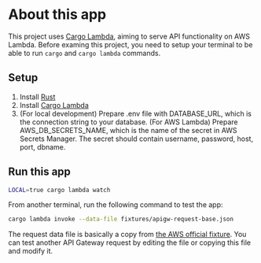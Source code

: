 # About this app

This project uses [Cargo Lambda](https://www.cargo-lambda.info), aiming to serve API functionality on AWS Lambda.
Before examing this project, you need to setup your terminal to be able to run `cargo` and `cargo lambda` commands.

## Setup

1. Install [Rust](https://www.rust-lang.org/tools/install)
2. Install [Cargo Lambda](https://www.cargo-lambda.info/guide/getting-started.html)
3. (For local development) Prepare .env file with DATABASE_URL, which is the connection string to your database.
(For AWS Lambda) Prepare AWS_DB_SECRETS_NAME, which is the name of the secret in AWS Secrets Manager. The secret should contain username, password, host, port, dbname.

## Run this app

```bash
LOCAL=true cargo lambda watch
```

From another terminal, run the following command to test the app:

```bash
cargo lambda invoke --data-file fixtures/apigw-request-base.json
```

The request data file is basically a copy from [the AWS official fixture](https://github.com/awslabs/aws-lambda-rust-runtime/blob/main/lambda-events/src/fixtures/example-apigw-request.json).
You can test another API Gateway request by editing the file or copying this file and modify it.
